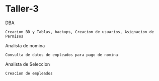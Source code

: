 # Taller-3


DBA
	
	Creacion BD y Tablas, backups, Creacion de usuarios, Asignacion de Permisos

Analista de nomina

	Consulta de datos de empleados para pago de nomina

Analista de Seleccion

	Creacion de empleados 
